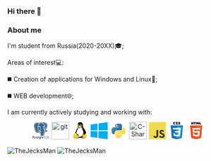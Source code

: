 ### Hi there 👋

<!--
**TheJecksMan/TheJecksMan** is a ✨ _special_ ✨ repository because its `README.md` (this file) appears on your GitHub profile.-->
### About me

I'm student from Russia(2020-20XX)🎓;

Areas of interest:computer::

:black_medium_square: Creation of applications for Windows and Linux:dvd:;

:black_medium_square: WEB development:globe_with_meridians:;

I am currently actively studying and working with:
<p align="center"">
<img src="https://raw.githubusercontent.com/devicons/devicon/master/icons/postgresql/postgresql-original-wordmark.svg" title="postgresql" width="40" height="40"/>
<img src="https://www.vectorlogo.zone/logos/git-scm/git-scm-icon.svg" title="git" width="40" height="40"/>
<img src="https://raw.githubusercontent.com/devicons/devicon/master/icons/linux/linux-original.svg" title="linux" width="40" height="40"/>
<img src="https://raw.githubusercontent.com/devicons/devicon/master/icons/windows8/windows8-original.svg" title="windows" width="40" height="40"/>
<img src="https://raw.githubusercontent.com/devicons/devicon/master/icons/python/python-original.svg" title="python" width="40" height="40"/>
<img src="https://raw.githubusercontent.com/jmnote/z-icons/master/svg/csharp.svg" title="C-Sharp" width="40" height="40"/>
<img src="https://raw.githubusercontent.com/devicons/devicon/master/icons/javascript/javascript-original.svg" title="javascript" width="40" height="40"/>
<img src="https://raw.githubusercontent.com/devicons/devicon/master/icons/css3/css3-original-wordmark.svg" title="css3" width="40" height="40"/>
<img src="https://raw.githubusercontent.com/devicons/devicon/master/icons/html5/html5-original-wordmark.svg" title="html5" width="40" height="40"/>                               
</p>
                                                                                                                                                 
<p align="left">
<img src="https://github-readme-stats.vercel.app/api?username=TheJecksMan&count_private=true&theme=dark" title="TheJecksMan"/>
<img src="https://github-readme-stats.vercel.app/api/top-langs/?username=TheJecksMan&layout=compact&hide=html" title="TheJecksMan"/>
</p>                                                                                                                                             
